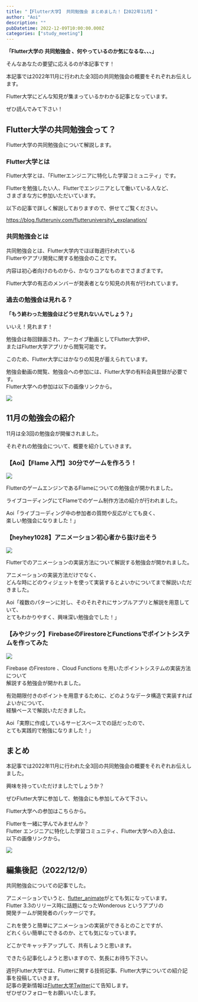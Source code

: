 ```yaml
---
title: "【Flutter大学】 共同勉強会 まとめました！【2022年11月】"
author: "Aoi"
description: ""
pubDatetime: 2022-12-09T10:00:00.000Z
categories: ["study_meeting"]
---
```


**「Flutter大学の 共同勉強会 、何やっているのか気になるな、、、」**

そんなあなたの要望に応えるのが本記事です！

本記事では2022年11月に行われた全3回の共同勉強会の概要をそれぞれお伝えします。

Flutter大学にどんな知見が集まっているかわかる記事となっています。

ぜひ読んでみて下さい！

## Flutter大学の共同勉強会って？

Flutter大学の共同勉強会について解説します。

### Flutter大学とは

Flutter大学とは、「Flutterエンジニアに特化した学習コミュニティ」です。

Flutterを勉強したい人、Flutterでエンジニアとして働いている人など、  
さまざまな方に参加いただいています。

以下の記事で詳しく解説しておりますので、併せてご覧ください。

https://blog.flutteruniv.com/flutteruniversity\_explanation/

### 共同勉強会とは

共同勉強会とは、Flutter大学内でほぼ毎週行われている  
Flutterやアプリ開発に関する勉強会のことです。

内容は初心者向けのものから、かなりコアなものまでさまざまです。

Flutter大学の有志のメンバーが発表者となり知見の共有が行われています。

### 過去の勉強会は見れる？

**「もう終わった勉強会はどうせ見れないんでしょう？」**

いいえ！見れます！

勉強会は毎回録画され、アーカイブ動画としてFlutter大学HP、  
またはFlutter大学アプリから閲覧可能です。

このため、Flutter大学にはかなりの知見が蓄えられています。

勉強会動画の閲覧、勉強会への参加には、Flutter大学の有料会員登録が必要です。  
Flutter大学への参加は以下の画像リンクから。

[![](https://blog.flutteruniv.com/wp-content/uploads/2022/07/Flutter大学バナー.png)](//flutteruniv.com)

## 11月の勉強会の紹介

11月は全3回の勉強会が開催されました。

それぞれの勉強会について、概要を紹介していきます。

### 【Aoi】【Flame 入門】30分でゲームを作ろう！

![](https://blog.flutteruniv.com/wp-content/uploads/2022/12/WordPress-素材.jpg)

FlutterのゲームエンジンであるFlameについての勉強会が開かれました。

ライブコーディングにてFlameでのゲーム制作方法の紹介が行われました。

Aoi「ライブコーディング中の参加者の質問や反応がとても良く、  
楽しい勉強会になりました！」

### 【heyhey1028】アニメーション初心者から抜け出そう

![](https://blog.flutteruniv.com/wp-content/uploads/2022/12/WordPress-素材-1.jpg)

Flutterでのアニメーションの実装方法について解説する勉強会が開かれました。

アニメーションの実装方法だけでなく、  
どんな時にどのウィジェットを使って実装するとよいかについてまで解説いただきました。

Aoi「複数のパターンに対し、そのそれぞれにサンプルアプリと解説を用意していて、  
とてもわかりやすく、興味深い勉強会でした！」

### 【みやジック】FirebaseのFirestoreとFunctionsでポイントシステムを作ってみた

![](https://blog.flutteruniv.com/wp-content/uploads/2022/12/WordPress-素材-2.jpg)

Firebase のFirestore 、Cloud Functions を用いたポイントシステムの実装方法について  
解説する勉強会が開かれました。

有効期限付きのポイントを用意するために、どのようなデータ構造で実装すればよいかについて、  
経験ベースで解説いただきました。

Aoi「実際に作成しているサービスベースでの話だったので、  
とても実践的で勉強になりました！」

## まとめ

本記事では2022年11月に行われた全3回の共同勉強会の概要をそれぞれお伝えしました。

興味を持っていただけましたでしょうか？

ぜひFlutter大学に参加して、勉強会にも参加してみて下さい。

Flutter大学への参加はこちらから。

Flutterを一緒に学んでみませんか？  
Flutter エンジニアに特化した学習コミュニティ、Flutter大学への入会は、  
以下の画像リンクから。

[![](https://blog.flutteruniv.com/wp-content/uploads/2022/07/Flutter大学バナー.png)](//flutteruniv.com)

## 編集後記（2022/12/9）

共同勉強会についての記事でした。

アニメーションでいうと、[flutter\_animate](https://pub.dev/packages/flutter_animate)がとても気になっています。  
Flutter 3.3のリリース時に話題になったWonderous というアプリの  
開発チームが開発者のパッケージです。

これを使うと簡単にアニメーションの実装ができるとのことですが、  
どれくらい簡単にできるのか、とても気になっています。

どこかでキャッチアップして、共有しようと思います。

できたら記事化しようと思いますので、気長にお待ち下さい。

週刊Flutter大学では、Flutterに関する技術記事、Flutter大学についての紹介記事を投稿していきます。  
記事の更新情報は[Flutter大学Twitter](https://twitter.com/FlutterUniv)にて告知します。  
ぜひぜひフォローをお願いいたします。
